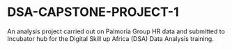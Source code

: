 # DSA-CAPSTONE-PROJECT-1
An analysis project carried out on Palmoria Group HR data and submitted to Incubator hub for the Digital Skill up Africa (DSA) Data Analysis training.
